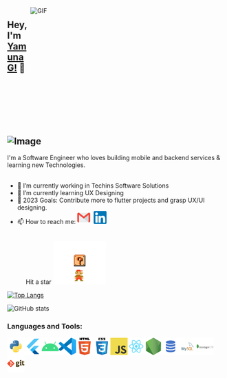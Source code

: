 <img align="right" alt="GIF" src="https://github.com/abhisheknaiidu/abhisheknaiidu/blob/master/code.gif?raw=true" width="450" height="300" />

## Hey, I'm [Yamuna G!](https://yamunag.netlify.app/) 👋 <a align="left"> <img src="https://komarev.com/ghpvc/?username=yamuna1996d&label=Views&color=blue&style=plastic" alt="Image" /> </a>

I'm a Software Engineer who loves building mobile and backend services & learning new Technologies.
<br/>
<br/>


- 🔭 I’m currently working in Techins Software Solutions 
- 🌱 I’m currently learning UX Designing
- 🥅 2023 Goals: Contribute more to flutter projects and grasp UX/UI designing.
- 📫 How to reach me: <a href="mailto:yamunag19@gmail.com" alt="Contact me"><code><img  height="30" src="https://github.com/harshalrj25/MasterAssetsRepo/blob/master/gmail.svg"></code></a>
&nbsp;<a href="https://www.linkedin.com/in/https://www.linkedin.com/in/yamuna-g-978088180/" alt="Linkedin"><code><img  height="30" src="https://github.com/harshalrj25/MasterAssetsRepo/blob/master/linkedin.svg"></code></a>
<br>
&nbsp;&nbsp;&nbsp;&nbsp; &nbsp; &nbsp; &nbsp; Hit a star <a href="https://github.com/yamuna1996d/"><img height="100" src="https://github.com/harshalrj25/MasterAssetsRepo/blob/master/mario.gif"></a> 

[![Top Langs](https://github-readme-stats.vercel.app/api/top-langs/?username=yamuna1996d&theme=dracula&hide_border=true)](https://github.com/anuraghazra/github-readme-stats)

![GitHub stats](https://github-readme-stats.vercel.app/api?username=yamuna1996d&show_icons=true&hide_border=true&theme=react&count_private=true&cache_seconds=1800)  
 
### Languages and Tools:
<img align="left" alt="Python" width="40px" src="https://raw.githubusercontent.com/github/explore/80688e429a7d4ef2fca1e82350fe8e3517d3494d/topics/python/python.png" />
<img align="left" alt="Flutter" width="40px" src="https://raw.githubusercontent.com/github/explore/80688e429a7d4ef2fca1e82350fe8e3517d3494d/topics/flutter/flutter.png" />
<img align="left" alt="Android" width="40px" src="https://raw.githubusercontent.com/github/explore/80688e429a7d4ef2fca1e82350fe8e3517d3494d/topics/android/android.png" />
<img align="left" alt="Visual Studio Code" width="40px" src="https://raw.githubusercontent.com/github/explore/80688e429a7d4ef2fca1e82350fe8e3517d3494d/topics/visual-studio-code/visual-studio-code.png" />
<img align="left" alt="HTML5" width="40px" src="https://raw.githubusercontent.com/github/explore/80688e429a7d4ef2fca1e82350fe8e3517d3494d/topics/html/html.png" />
<img align="left" alt="CSS3" width="40px" src="https://raw.githubusercontent.com/github/explore/80688e429a7d4ef2fca1e82350fe8e3517d3494d/topics/css/css.png" />
<img align="left" alt="JavaScript" width="40px" src="https://raw.githubusercontent.com/github/explore/80688e429a7d4ef2fca1e82350fe8e3517d3494d/topics/javascript/javascript.png" />
<img align="left" alt="React" width="40px" src="https://raw.githubusercontent.com/github/explore/80688e429a7d4ef2fca1e82350fe8e3517d3494d/topics/react/react.png" />
<img align="left" alt="Node.js" width="40px" src="https://raw.githubusercontent.com/github/explore/80688e429a7d4ef2fca1e82350fe8e3517d3494d/topics/nodejs/nodejs.png" />
<img align="left" alt="SQL" width="40px" src="https://raw.githubusercontent.com/github/explore/80688e429a7d4ef2fca1e82350fe8e3517d3494d/topics/sql/sql.png" />
<img align="left" alt="MySQL" width="40px" src="https://raw.githubusercontent.com/github/explore/80688e429a7d4ef2fca1e82350fe8e3517d3494d/topics/mysql/mysql.png" />
<img align="left" alt="MongoDB" width="40px" src="https://raw.githubusercontent.com/github/explore/80688e429a7d4ef2fca1e82350fe8e3517d3494d/topics/mongodb/mongodb.png" />
<img align="left" alt="Git" width="40px" src="https://raw.githubusercontent.com/github/explore/80688e429a7d4ef2fca1e82350fe8e3517d3494d/topics/git/git.png" />

